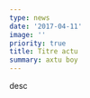 ```yaml
---
type: news
date: '2017-04-11'
image: ''
priority: true
title: Titre actu
summary: axtu boy
---
```

desc
